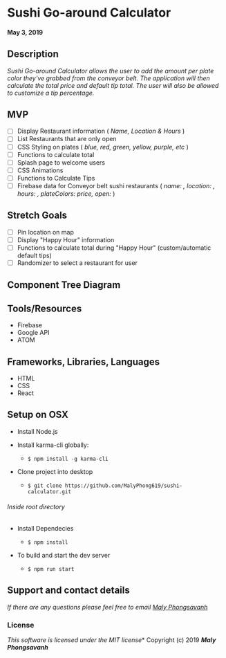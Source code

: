 # Sushi Go-around Calculator
#### May 3, 2019

## Description

_Sushi Go-around Calculator allows the user to add the amount per plate color they've grabbed from the conveyor belt. The application will then calculate the total price and default tip total. The user will also be allowed to customize a tip percentage._

## MVP

- [ ] Display Restaurant information ( _Name, Location & Hours_ )
- [ ] List Restaurants that are only open
- [ ] CSS Styling on plates ( _blue, red, green, yellow, purple, etc_ )
- [ ] Functions to calculate total
- [ ] Splash page to welcome users
- [ ] CSS Animations
- [ ] Functions to Calculate Tips
- [ ] Firebase data for Conveyor belt sushi restaurants ( _name: , location: , hours: , plateColors: price, open:_ )

## Stretch Goals

- [ ] Pin location on map
- [ ] Display "Happy Hour" information
- [ ] Functions to calculate total during "Happy Hour" (custom/automatic default tips)
- [ ] Randomizer to select a restaurant for user

## Component Tree Diagram

## Tools/Resources

* Firebase
* Google API
* ATOM

## Frameworks, Libraries, Languages

* HTML
* CSS
* React

## Setup on OSX

* Install Node.js
* Install karma-cli globally:
  * `$ npm install -g karma-cli`

* Clone project into desktop
  * `$ git clone https://github.com/MalyPhong619/sushi-calculator.git`

###### Inside root directory

* Install Dependecies
  * `$ npm install`

* To build and start the dev server
  * `$ npm run start`



## Support and contact details

_If there are any questions please feel free to email [Maly Phongsavanh](mailto:maly@maly.dev)_


### License
_This software is licensed under the MIT license_*
Copyright (c) 2019 **_Maly Phongsavanh_**
